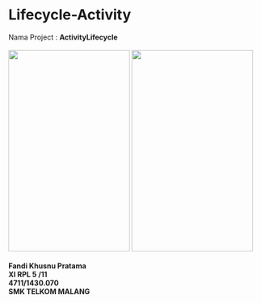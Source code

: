 # Lifecycle-Activity
Nama Project : <b>ActivityLifecycle</b>
<br>
<br>
<img src="https://cloud.githubusercontent.com/assets/22116846/19220770/3e837e4e-8e5f-11e6-854d-2f93e65db748.png" width="240px" height="400px">
<img src="https://cloud.githubusercontent.com/assets/22116846/19220771/3eb97b84-8e5f-11e6-8d9c-3091c373b869.png" width="240px" height="400px">
<br>
<br>
<b>Fandi Khusnu Pratama <br>
XI RPL 5 /11 <br>
4711/1430.070 <br>
SMK TELKOM MALANG</b>


